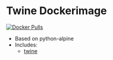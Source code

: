 # Twine Dockerimage

[![Docker Pulls](https://img.shields.io/docker/pulls/ermescs/twine.svg)](https://hub.docker.com/r/ermescs/twine/)

* Based on python-alpine
* Includes:
    * [twine](https://twine.readthedocs.io/en/latest/)
